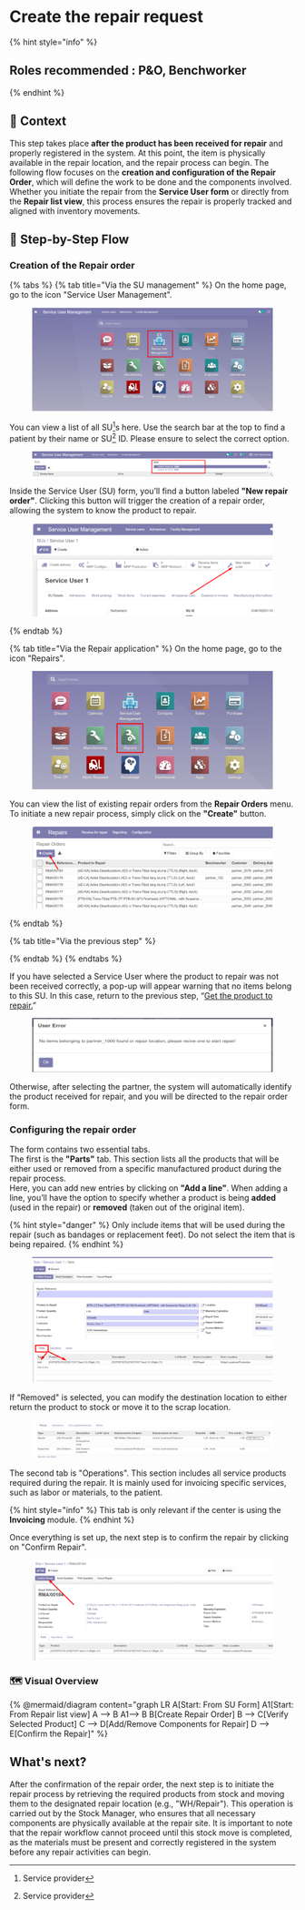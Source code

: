 # Create the repair request

{% hint style="info" %}
## Roles recommended :  P\&O, Benchworker
{% endhint %}

## **🧭** Context&#x20;

This step takes place **after the product has been received for repair** and properly registered in the system. At this point, the item is physically available in the repair location, and the repair process can begin. The following flow focuses on the **creation and configuration of the Repair Order**, which will define the work to be done and the components involved. Whether you initiate the repair from the **Service User form** or directly from the **Repair list view**, this process ensures the repair is properly tracked and aligned with inventory movements.

## 🔄 Step-by-Step Flow&#x20;

### Creation of the Repair order

{% tabs %}
{% tab title="Via the SU management" %}
On the home page, go to the icon "Service User Management".

<figure><img src="../../.gitbook/assets/image (64).png" alt=""><figcaption></figcaption></figure>

You can view a list of all SU[^1]s here. Use the search bar at the top to find a patient by their name or SU[^1] ID. Please ensure to select the correct option.

<figure><img src="../../.gitbook/assets/image (65).png" alt=""><figcaption></figcaption></figure>

Inside the Service User (SU) form, you’ll find a button labeled **"New repair order"**. Clicking this button will trigger the creation of a repair order, allowing the system to know the product to repair.

<figure><img src="../../.gitbook/assets/image (347).png" alt=""><figcaption></figcaption></figure>
{% endtab %}

{% tab title="Via the Repair application" %}
On the home page, go to the icon "Repairs".

<figure><img src="../../.gitbook/assets/image (341).png" alt=""><figcaption></figcaption></figure>

You can view the list of existing repair orders from the **Repair Orders** menu. To initiate a new repair process, simply click on the **"Create"** button.

<figure><img src="../../.gitbook/assets/image (348).png" alt=""><figcaption></figcaption></figure>
{% endtab %}

{% tab title="Via the previous step" %}

{% endtab %}
{% endtabs %}

If you have selected a Service User where the product to repair was not been received correctly, a pop-up will appear warning that no items belong to this SU. In this case, return to the previous step, “[Get the product to repair.](get-the-product-to-repair.md)”

<figure><img src="../../.gitbook/assets/image (215).png" alt=""><figcaption></figcaption></figure>

Otherwise, after selecting the partner, the system will automatically identify the product received for repair, and you will be directed to the repair order form.

### Configuring the repair order

The form contains two essential tabs.\
The first is the **"Parts"** tab. This section lists all the products that will be either used or removed from a specific manufactured product during the repair process.\
Here, you can add new entries by clicking on **"Add a line"**. When adding a line, you’ll have the option to specify whether a product is being **added** (used in the repair) or **removed** (taken out of the original item).

{% hint style="danger" %}
Only include items that will be used during the repair (such as bandages or replacement feet). Do not select the item that is being repaired.
{% endhint %}

<figure><img src="../../.gitbook/assets/image (338).png" alt=""><figcaption></figcaption></figure>

If "Removed" is selected, you can modify the destination location to either return the product to stock or move it to the scrap location.

<figure><img src="../../.gitbook/assets/image (216).png" alt=""><figcaption></figcaption></figure>

The second tab is "Operations". This section includes all service products required during the repair. It is mainly used for invoicing specific services, such as labor or materials, to the patient.

{% hint style="info" %}
This tab is only relevant if the center is using the **Invoicing** module.
{% endhint %}

Once everything is set up, the next step is to confirm the repair by clicking on "Confirm Repair".

<figure><img src="../../.gitbook/assets/image (339).png" alt=""><figcaption></figcaption></figure>

### 🗺️ Visual Overview&#x20;

{% @mermaid/diagram content="graph LR
    A[Start: From SU Form]
    A1[Start: From Repair list view]
A --> B 
A1--> B
    B[Create Repair Order]
    B --> C[Verify Selected Product]
    C --> D[Add/Remove Components for Repair]
    D --> E[Confirm the Repair]" %}

## What's next?&#x20;

After the confirmation of the repair order, the next step is to initiate the repair process by retrieving the required products from stock and moving them to the designated repair location (e.g., "WH/Repair"). This operation is carried out by the Stock Manager, who ensures that all necessary components are physically available at the repair site. It is important to note that the repair workflow cannot proceed until this stock move is completed, as the materials must be present and correctly registered in the system before any repair activities can begin.



[^1]: Service provider
